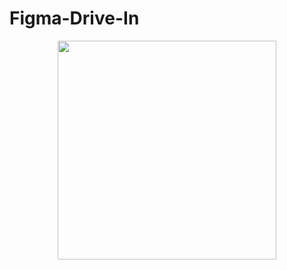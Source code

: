 # Figma-Drive-In
<p align="center">
<img src="https://github.com/x1hntr/Figma-Drive-In/blob/master/User/User.gif?raw=true" height="350">
</p>  
